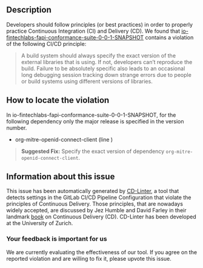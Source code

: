 
## Description
Developers should follow principles (or best practices) in order to properly practice Continuous Integration (CI) and Delivery (CD).
We found that [io-fintechlabs-fapi-conformance-suite-0-0-1-SNAPSHOT](https://gitlab.com/fintechlabs/fapi-conformance-suite/blob/master/.gitlab-ci.yml) contains a violation of the following CI/CD principle:

> A build system should always specify the exact version of the external libraries that is using.
If not, developers can’t reproduce the build. Failure to be absolutely specific also leads to an occasional long debugging session tracking down strange errors due to people or build systems using different versions of libraries.

## How to locate the violation

In io-fintechlabs-fapi-conformance-suite-0-0-1-SNAPSHOT, for the following dependency only the major release is specified in the version number.

* org-mitre-openid-connect-client (line )

> **Suggested Fix:** Specify the exact version of dependency `org-mitre-openid-connect-client`.

## Information about this issue

This issue has been automatically generated by [CD-Linter](https://gitlab.com/Jancso/configuration-analytics), a tool that detects settings in the GitLab CI/CD Pipeline Configuration that violate the principles of Continuous Delivery. Those principles, that are nowadays widely accepted, are discussed by Jez Humble and David Farley in their landmark [book](https://www.oreilly.com/library/view/continuous-delivery-reliable/9780321670250/) on Continuous Delivery (CD). CD-Linter has been developed at the University of Zurich.

### Your feedback is important for us
We are currently evaluating the effectiveness of our tool. If you agree on the reported violation and are willing to fix it, please upvote this issue.